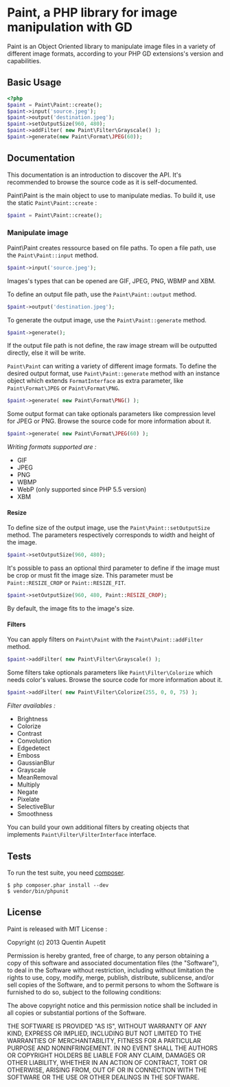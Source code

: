 Paint, a PHP library for image manipulation with GD
===================================================

Paint is an Object Oriented library to manipulate image files in a variety of different image formats, according to your PHP GD extensions's version and capabilities.

## Basic Usage

```php
<?php
$paint = Paint\Paint::create();
$paint->input('source.jpeg');
$paint->output('destination.jpeg');
$paint->setOutputSize(960, 480);
$paint->addFilter( new Paint\Filter\Grayscale() );
$paint->generate(new Paint\Format\JPEG(60));
```

## Documentation

This documentation is an introduction to discover the API. It's recommended to browse the source code as it is self-documented.

Paint\Paint is the main object to use to manipulate medias. To build it, use the static `Paint\Paint::create` :

```php
$paint = Paint\Paint::create();
```

### Manipulate image

Paint\Paint creates ressource based on file paths. To open a file path, use the `Paint\Paint::input` method.

```php
$paint->input('source.jpeg');
```

Images's types that can be opened are GIF, JPEG, PNG, WBMP and XBM.

To define an output file path, use the `Paint\Paint::output` method.  

```php
$paint->output('destination.jpeg');
```


To generate the output image, use the `Paint\Paint::generate` method.

```php
$paint->generate();
```

If the output file path is not define, the raw image stream will be outputted directly, else it will be write.


`Paint\Paint` can writing a variety of different image formats. To define the desired output format, use `Paint\Paint::generate` method with an instance object which extends `FormatInterface` as extra parameter, like `Paint\Format\JPEG` or `Paint\Format\PNG`.

```php
$paint->generate( new Paint\Format\PNG() );
```

Some output format can take optionals parameters like compression level for JPEG or PNG. Browse the source code for more information about it.

```php
$paint->generate( new Paint\Format\JPEG(60) );
```

*Writing formats supported are :*
- GIF
- JPEG
- PNG
- WBMP
- WebP (only supported since PHP 5.5 version)
- XBM

#### Resize

To define size of the output image, use the `Paint\Paint::setOutputSize` method. The parameters respectively corresponds to width and height of the image.

```php
$paint->setOutputSize(960, 480);
```

It's possible to pass an optional third parameter to define if the image must be crop or must fit the image size. This parameter must be `Paint::RESIZE_CROP` or `Paint::RESIZE_FIT`. 

```php
$paint->setOutputSize(960, 480, Paint::RESIZE_CROP);
```

By default, the image fits to the image's size.

#### Filters

You can apply filters on `Paint\Paint` with the `Paint\Paint::addFilter` method.

```php
$paint->addFilter( new Paint\Filter\Grayscale() );
```

Some filters take optionals parameters like `Paint\Filter\Colorize` which needs color's values. Browse the source code for more information about it.

```php
$paint->addFilter( new Paint\Filter\Colorize(255, 0, 0, 75) );
```

*Filter availables :*
- Brightness
- Colorize
- Contrast
- Convolution
- Edgedetect
- Emboss
- GaussianBlur
- Grayscale
- MeanRemoval
- Multiply
- Negate
- Pixelate
- SelectiveBlur
- Smoothness

You can build your own additional filters by creating objects that implements `Paint\Filter\FilterInterface` interface.

## Tests

To run the test suite, you need [composer](http://getcomposer.org).

    $ php composer.phar install --dev
    $ vendor/bin/phpunit

## License

Paint is released with MIT License :

Copyright (c) 2013 Quentin Aupetit

Permission is hereby granted, free of charge, to any person obtaining a copy
of this software and associated documentation files (the "Software"), to deal
in the Software without restriction, including without limitation the rights
to use, copy, modify, merge, publish, distribute, sublicense, and/or sell
copies of the Software, and to permit persons to whom the Software is
furnished to do so, subject to the following conditions:

The above copyright notice and this permission notice shall be included in
all copies or substantial portions of the Software.

THE SOFTWARE IS PROVIDED "AS IS", WITHOUT WARRANTY OF ANY KIND, EXPRESS OR
IMPLIED, INCLUDING BUT NOT LIMITED TO THE WARRANTIES OF MERCHANTABILITY,
FITNESS FOR A PARTICULAR PURPOSE AND NONINFRINGEMENT. IN NO EVENT SHALL THE
AUTHORS OR COPYRIGHT HOLDERS BE LIABLE FOR ANY CLAIM, DAMAGES OR OTHER
LIABILITY, WHETHER IN AN ACTION OF CONTRACT, TORT OR OTHERWISE, ARISING FROM,
OUT OF OR IN CONNECTION WITH THE SOFTWARE OR THE USE OR OTHER DEALINGS IN
THE SOFTWARE.